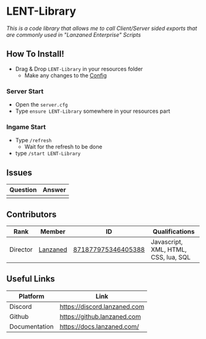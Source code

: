 # LENT-Library
*This is a code library that allows me to call Client/Server sided exports that are commonly used in "Lanzaned Enterprise" Scripts*

## How To Install!
- Drag & Drop `LENT-Library` in your resources folder
    - Make any changes to the [Config](./shared/sh_config.lua)

### Server Start
- Open the `server.cfg`
- Type `ensure LENT-Library` somewhere in your resources part

### Ingame Start
- Type `/refresh`
    - Wait for the refresh to be done
- type `/start LENT-Library`

## Issues
|  Question |  Answer |
|----       |----     |
|           |         |

## Contributors
|  Rank       |  Member       | ID                 | Qualifications                       |
|----         |----           |----                |----                                  |
| Director    | [Lanzaned](https://discordapp.com/users/871877975346405388) | [871877975346405388](https://discordapp.com/users/871877975346405388) | Javascript, XML, HTML, CSS, lua, SQL |

## Useful Links
|  Platform |  Link   |
|----       |----     |
|  Discord         |     https://discord.lanzaned.com    |
|  Github         |    https://github.lanzaned.com     |
|  Documentation         |   https://docs.lanzaned.com/      |

